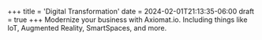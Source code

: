 +++
title = 'Digital Transformation'
date = 2024-02-01T21:13:35-06:00
draft = true
+++
Modernize your business with Axiomat.io. Including things like IoT, Augmented Reality, SmartSpaces, and more.